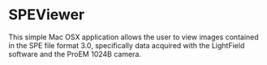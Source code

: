 # SPEViewer
This simple Mac OSX application allows the user to view images contained in the SPE file format 3.0, 
specifically data acquired with the LightField software and the ProEM 1024B camera.
